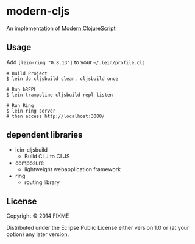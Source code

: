 # modern-cljs

An implementation of [Modern ClojureScript](https://github.com/magomimmo/modern-cljs)


## Usage

Add `[lein-ring "0.8.13"]` to your `~/.lein/profile.clj`

```
# Build Project
$ lein do cljsbuild clean, cljsbuild once

# Run bREPL
$ lein trampoline cljsbuild repl-listen

# Run Ring
$ lein ring server
# then access http://localhost:3000/
```

## dependent libraries

- lein-cljsbuild
  - Build CLJ to CLJS
- composure
  - lightweight webapplication framework
- ring
  - routing library

## License

Copyright © 2014 FIXME

Distributed under the Eclipse Public License either version 1.0 or (at
your option) any later version.
